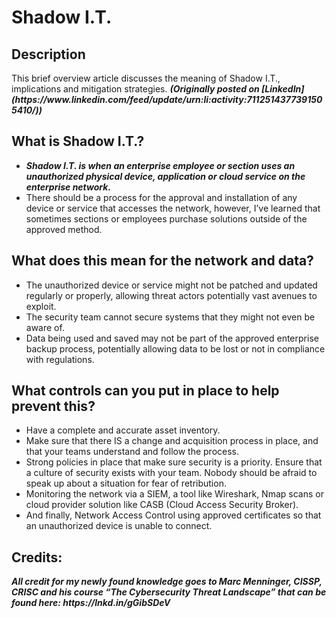 <h1>Shadow I.T.</h1>


<h2>Description</h2>
This brief overview article discusses the meaning of Shadow I.T., implications and mitigation strategies. <b><i>(Originally posted on [LinkedIn](https://www.linkedin.com/feed/update/urn:li:activity:7112514377391505410/))</i></b>
<br />


<h2>What is Shadow I.T.?</h2>

- <b><i>Shadow I.T. is when an enterprise employee or section uses an unauthorized physical device, application or cloud service on the enterprise network. </i></b>
- There should be a process for the approval and installation of any device or service that accesses the network, however, I’ve learned that sometimes sections or employees purchase solutions outside of the approved method.

<h2>What does this mean for the network and data?</h2>

- The unauthorized device or service might not be patched and updated regularly or properly, allowing threat actors potentially vast avenues to exploit.
- The security team cannot secure systems that they might not even be aware of.
- Data being used and saved may not be part of the approved enterprise backup process, potentially allowing data to be lost or not in compliance with regulations. 

<h2>What controls can you put in place to help prevent this?</h2>

- Have a complete and accurate asset inventory.
- Make sure that there IS a change and acquisition process in place, and that your teams understand and follow the process.
- Strong policies in place that make sure security is a priority. Ensure that a culture of security exists with your team. Nobody should be afraid to speak up about a situation for fear of retribution. 
- Monitoring the network via a SIEM, a tool like Wireshark, Nmap scans or cloud provider solution like CASB (Cloud Access Security Broker).
- And finally, Network Access Control using approved certificates so that an unauthorized device is unable to connect. 

<h2>Credits:</h2>
<b><i>All credit for my newly found knowledge goes to Marc Menninger, CISSP, CRISC and his course “The Cybersecurity Threat Landscape” that can be found here: https://lnkd.in/gGibSDeV</i></b>

<!--
 ```diff
- text in red
+ text in green
! text in orange
# text in gray
@@ text in purple (and bold)@@
```
--!>
